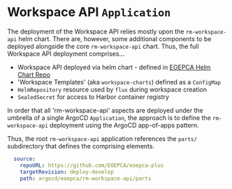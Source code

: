 # Workspace API `Application`

The deployment of the Workspace API relies mostly upon the `rm-workspace-api` helm chart. There are, however, some additional components to be deployed alongside the core `rm-workspace-api` chart. Thus, the full Workspace API deployment comprises...

* Workspace API deployed via helm chart - defined in [EOEPCA Helm Chart Repo](https://eoepca.github.io/helm-charts)
* 'Workspace Templates' (aka `workspace-charts`) defined as a `ConfigMap`
* `HelmRepository` resource used by `flux` during workspace creation
* `SealedSecret` for access to Harbor container registry

In order that all 'rm-workspace-api' aspects are deployed under the umbrella of a single ArgoCD `Application`, the approach is to define the `rm-workspace-api` deployment using the ArgoCD app-of-apps pattern.

Thus, the root `rm-workspace-api` application references the `parts/` subdirectory that defines the comprising elements.

```yaml
  source:
    repoURL: https://github.com/EOEPCA/eoepca-plus
    targetRevision: deploy-develop
    path: argocd/eoepca/rm-workspace-api/parts
```
